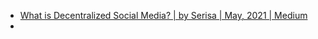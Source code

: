 - [What is Decentralized Social Media? | by Serisa | May, 2021 | Medium](https://niminae.medium.com/what-is-decentralized-social-media-bf183d118356)
- 